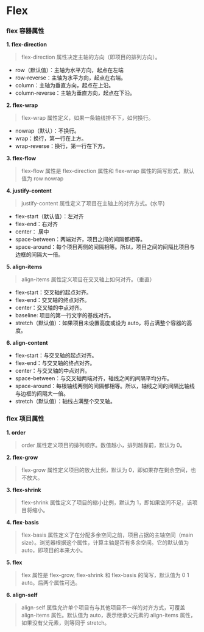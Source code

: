 # Flex

### flex 容器属性

**1. flex-direction**

> flex-direction 属性决定主轴的方向（即项目的排列方向）。

- row（默认值）：主轴为水平方向，起点在左端
- row-reverse：主轴为水平方向，起点在右端。
- column：主轴为垂直方向，起点在上沿。
- column-reverse：主轴为垂直方向，起点在下沿。

**2. flex-wrap**

> flex-wrap 属性定义，如果一条轴线排不下，如何换行。

- nowrap（默认）：不换行。
- wrap：换行，第一行在上方。
- wrap-reverse：换行，第一行在下方。

**3. flex-flow**

> flex-flow 属性是 flex-direction 属性和 flex-wrap 属性的简写形式，默认值为 row nowrap

**4. justify-content**

> justify-content 属性定义了项目在主轴上的对齐方式。(水平)

- flex-start（默认值）：左对齐
- flex-end：右对齐
- center： 居中
- space-between：两端对齐，项目之间的间隔都相等。
- space-around：每个项目两侧的间隔相等。所以，项目之间的间隔比项目与边框的间隔大一倍。

**5. align-items**

> align-items 属性定义项目在交叉轴上如何对齐。（垂直）

- flex-start：交叉轴的起点对齐。
- flex-end：交叉轴的终点对齐。
- center：交叉轴的中点对齐。
- baseline: 项目的第一行文字的基线对齐。
- stretch（默认值）：如果项目未设置高度或设为 auto，将占满整个容器的高度。

**6. align-content**

- flex-start：与交叉轴的起点对齐。
- flex-end：与交叉轴的终点对齐。
- center：与交叉轴的中点对齐。
- space-between：与交叉轴两端对齐，轴线之间的间隔平均分布。
- space-around：每根轴线两侧的间隔都相等。所以，轴线之间的间隔比轴线与边框的间隔大一倍。
- stretch（默认值）：轴线占满整个交叉轴。

### flex 项目属性

**1. order**

> order 属性定义项目的排列顺序。数值越小，排列越靠前，默认为 0。

**2. flex-grow**

> flex-grow 属性定义项目的放大比例，默认为 0，即如果存在剩余空间，也不放大。

**3. flex-shrink**

> flex-shrink 属性定义了项目的缩小比例，默认为 1，即如果空间不足，该项目将缩小。

**4. flex-basis**

> flex-basis 属性定义了在分配多余空间之前，项目占据的主轴空间（main size）。浏览器根据这个属性，计算主轴是否有多余空间。它的默认值为 auto，即项目的本来大小。

**5. flex**

> flex 属性是 flex-grow, flex-shrink 和 flex-basis 的简写，默认值为 0 1 auto。后两个属性可选。

**6. align-self**

> align-self 属性允许单个项目有与其他项目不一样的对齐方式，可覆盖 align-items 属性。默认值为 auto，表示继承父元素的 align-items 属性，如果没有父元素，则等同于 stretch。

